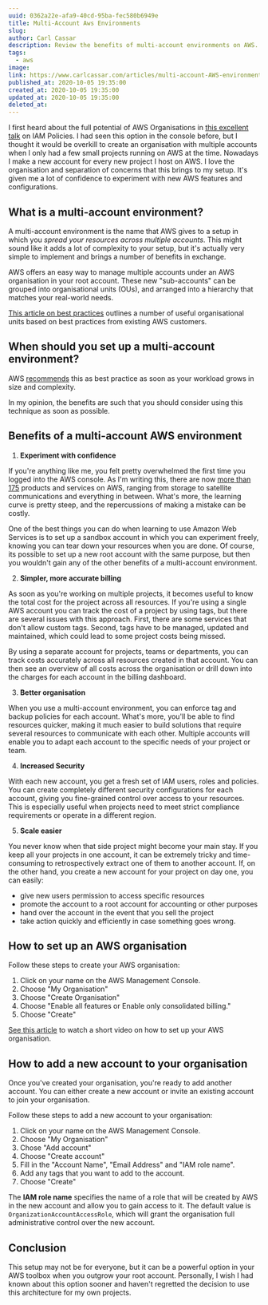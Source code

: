 ```yaml
---
uuid: 0362a22e-afa9-40cd-95ba-fec580b6949e
title: Multi-Account Aws Environments
slug: 
author: Carl Cassar
description: Review the benefits of multi-account environments on AWS. learn how to get started with an organisation and quickly add accounts. 
tags:
  - aws
image: 
link: https://www.carlcassar.com/articles/multi-account-AWS-environments
published_at: 2020-10-05 19:35:00
created_at: 2020-10-05 19:35:00
updated_at: 2020-10-05 19:35:00
deleted_at:
---
```

I first heard about the full potential of AWS Organisations in
[this excellent talk](https://www.youtube.com/watch?v=aISWoPf_XNE) on IAM Policies. I had seen this option in the
console before, but I thought it would be overkill to create an organisation with multiple accounts when I only had a 
few small projects running on AWS at the time. Nowadays I make a new account for every new project I host on AWS. I love
the organisation and separation of concerns that this brings to my setup. It's given me a lot of confidence to
experiment with new AWS features and configurations.

## What is a multi-account environment?

A multi-account environment is the name that AWS gives to a setup in which you *spread your resources across
multiple accounts*. This might sound like it adds a lot of complexity to your setup, but it's actually very
simple to implement and brings a number of benefits in exchange.

AWS offers an easy way to manage multiple accounts under an AWS organisation in your root account. These new
"sub-accounts" can be grouped into organisational units (OUs), and arranged into a hierarchy that matches your
real-world needs.

[This article on best practices](https://aws.amazon.com/organizations/getting-started/best-practices/)
outlines a number of useful organisational units based on best practices from existing AWS customers.

## When should you set up a multi-account environment?

AWS [recommends](https://aws.amazon.com/organizations/getting-started/best-practices/) this as best practice as
soon as your workload grows in size and complexity.

In my opinion, the benefits are such that you should consider using this technique as soon as possible.

## Benefits of a multi-account AWS environment

1. **Experiment with confidence**

If you're anything like me, you felt pretty overwhelmed the first time you logged into the AWS console. As I'm writing
this, there are now [more than 175](https://en.wikipedia.org/wiki/Amazon_Web_Services) products and services on AWS,
ranging from storage to satellite communications and everything in between. What's more, the learning curve is pretty
steep, and the repercussions of making a mistake can be costly. 

One of the best things you can do when learning to use Amazon Web Services is to set up a sandbox
account in which you can experiment freely, knowing you can tear down your resources when you are done. Of course,
its possible to set up a new root account with the same purpose, but then you wouldn't gain any of the other benefits
of a multi-account environment. 

2. **Simpler, more accurate billing**

As soon as you're working on multiple projects, it becomes useful to know the total cost for the project
across all resources. If you're using a single AWS account you can track the cost of a project by using tags, but
there are several issues with this approach. First, there are some services that don't allow custom tags. Second,
tags have to be managed, updated and maintained, which could lead to some project costs being missed.

By using a separate account for projects, teams or departments, you can track costs accurately across all resources
created in that account. You can then see an overview of all costs across the organisation or drill down into the
charges for each account in the billing dashboard.


3. **Better organisation**

When you use a multi-account environment, you can enforce tag and backup policies for each account. What's 
more, you'll be able to find resources quicker, making it much easier to build solutions that require several
resources to communicate with each other. Multiple accounts will enable you to adapt each account to the specific
needs of your project or team. 

4. **Increased Security**

With each new account, you get a fresh set of IAM users, roles and policies. You can create completely different
security configurations for each account, giving you fine-grained control over access to your resources. This is
especially useful when projects need to meet strict compliance requirements or operate in a different region. 

5. **Scale easier**

You never know when that side project might become your main stay. If you keep all your projects in one account, it can
be extremely tricky and time-consuming to retrospectively extract one of them to another account. If, on the other
hand, you create a new account for your project on day one, you can easily:
- give new users permission to access specific resources
- promote the account to a root account for accounting or other purposes
- hand over the account in the event that you sell the project
- take action quickly and efficiently in case something goes wrong.

## How to set up an AWS organisation

Follow these steps to create your AWS organisation:

1. Click on your name on the AWS Management Console.
2. Choose "My Organisation"
3. Choose "Create Organisation"
4. Choose "Enable all features or Enable only consolidated billing."
5. Choose "Create"

[See this article](https://aws.amazon.com/premiumsupport/knowledge-center/get-started-organizations/) to watch a short
video on how to set up your AWS organisation.

## How to add a new account to your organisation

Once you've created your organisation, you're ready to add another account. You can either create a new account or
invite an existing account to join your organisation.

Follow these steps to add a new account to your organisation:

1. Click on your name on the AWS Management Console.
2. Choose "My Organisation"
3. Chose "Add account"
4. Choose "Create account"
5. Fill in the "Account Name", "Email Address" and "IAM role name".
6. Add any tags that you want to add to the account.
7. Choose "Create"

The **IAM role name** specifies the name of a role that will be created by AWS in the new account and allow you to
gain access to it. The default value is `OrganizationAccountAccessRole`, which will grant the organisation full
administrative control over the new account.

## Conclusion

This setup may not be for everyone, but it can be a powerful option in your AWS toolbox when you outgrow your root
account. Personally, I wish I had known about this option sooner and haven't regretted the decision to use this 
architecture for my own projects.
